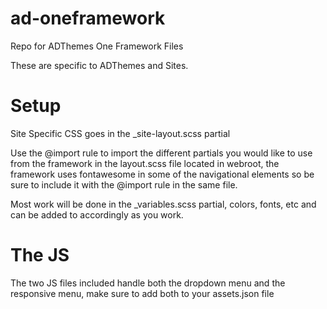 # ad-oneframework
Repo for ADThemes One Framework Files

These are specific to ADThemes and Sites. 

# Setup
Site Specific CSS goes in the _site-layout.scss partial

Use the @import rule to import the different partials you would like to use from the framework in the layout.scss file located in webroot, the framework uses fontawesome in some of the navigational elements so be sure to include it with the @import rule in the same file.

Most work will be done in the _variables.scss partial, colors, fonts, etc and can be added to accordingly as you work.

# The JS
The two JS files included handle both the dropdown menu and the responsive menu, make sure to add both to your assets.json file 
